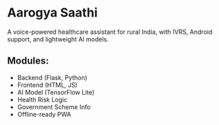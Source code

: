 
# Aarogya Saathi

A voice-powered healthcare assistant for rural India, with IVRS, Android support, and lightweight AI models.

## Modules:
- Backend (Flask, Python)
- Frontend (HTML, JS)
- AI Model (TensorFlow Lite)
- Health Risk Logic
- Government Scheme Info
- Offline-ready PWA

